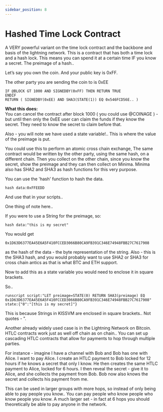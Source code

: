 ```yaml
---
sidebar_position: 8
---
```


# Hashed Time Lock Contract

A VERY powerful variant on the time lock contract and the backbone and basis of the lightning network. This is a contract that has both a time lock and a hash lock. This means you can spend it at a certain time IF you know a secret. The preimage of a hash..

Let’s say you own the coin. And your public key is 0xFF.

The other party you are sending the coin to is 0xEE

~~~~
IF @BLOCK GT 1000 AND SIGNEDBY(0xFF) THEN RETURN TRUE
ENDIF
RETURN ( SIGNEDBY(0xEE) AND SHA3(STATE(1)) EQ 0x546FCD56E.. )
~~~~

**What this does:**<br/>
You can cancel the contract after block 1000 ( you could use @COINAGE ) - but until then only the 0xEE user can claim the funds if they know the secret. They need to know the secret to claim before that.

Also - you will note we have used a state variable!.. This is where the value of the preimage is put.

You could use this to perform an atomic cross chain exchange, The same contract would be written by the other party, using the same hash, on a different chain. Then you collect on the other chain, since you know the secret, show the preimage and they can then collect on Minima. Minima also has SHA2 and SHA3 as hash functions for this very purpose.

You can use the 'hash' function to hash the data.

~~~~
hash data:0xFFEEDD
~~~~

And use that in your scripts..

One thing of note here..

If you were to use a String for the preimage, so:

~~~~
hash data:"this is my secret"
~~~~

You would get 

~~~~
0x1D63D6377EA45E6A5F410FCCED3066B80CA9FB391C346E74948FBB27C7617908
~~~~

as the hash of the data - the byte representation of the string. Also - this is the SHA3 hash, and you would probably want to use SHA2 or SHA3 for cross chain antics as that is what BTC and ETH support.

Now to add this as a state variable you would need to enclose it in square brackets.

So..

~~~~
runscript script:"LET preimage=STATE(0) RETURN SHA3(preimage) EQ 0x1D63D6377EA45E6A5F410FCCED3066B80CA9FB391C346E74948FBB27C7617908" state:{"0":"[this is my secret]"}
~~~~

This is because Strings in KISSVM are enclosed in square brackets.. Not quotes - ".

Another already widely used case is in the Lightning Network on Bitcoin. HTLC contracts work just as well off chain as on chain.. You can set up cascading HTLC contracts that allow for payments to hop through multiple parties.

For instance - imagine I have a channel with Bob and Bob has one with Alice. I want to pay Alice. I create an HTLC payment to Bob locked for 12 hours if he knows a secret that only I know. He then creates the same HTLC payment to Alice, locked for 6 hours. I then reveal the secret - give it to Alice, and she collects the payment from Bob. Bob now also knows the secret and collects his payment from me. 

This can be used in larger groups with more hops, so instead of only being able to pay people you know.. You can pay people who know people who know people you know. A much larger set - in fact at 6 hops you should theoretically be able to pay anyone in the network.
